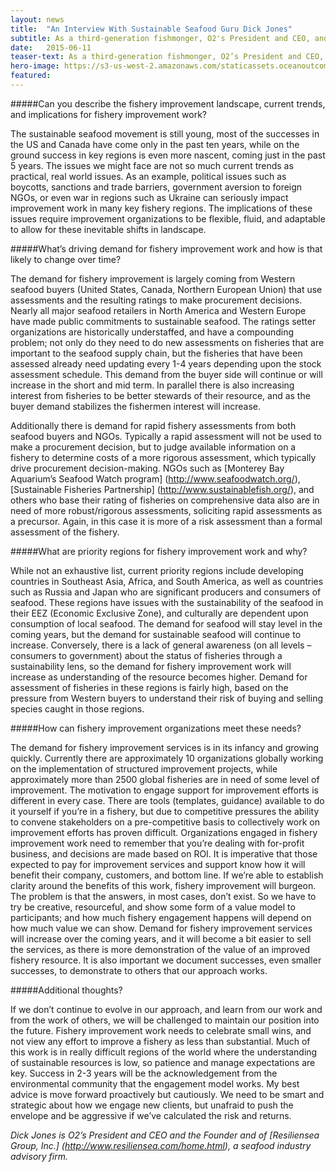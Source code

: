 ```yaml
---
layout: news
title:  "An Interview With Sustainable Seafood Guru Dick Jones"
subtitle: As a third-generation fishmonger, O2's President and CEO, and founder of the seafood industry advisory firm Resiliensea Group, Inc., Dick Jones knows seafood. We sat down with him to get his thoughts on the burgeoning fishery improvement landscape.
date:   2015-06-11
teaser-text: As a third-generation fishmonger, O2’s President and CEO, and founder of the seafood industry advisory firm Resiliensea Inc., Dick Jones knows seafood.
hero-image: https://s3-us-west-2.amazonaws.com/staticassets.oceanoutcomes.org/news+and+analysis/hero+images/interview-with-djones-hero.jpg
featured:
---
```

#####Can you describe the fishery improvement landscape, current trends, and implications for fishery improvement work?

 
The sustainable seafood movement is still young, most of the successes in the US and Canada have come only in the past ten years, while on the ground success in key regions is even more nascent, coming just in the past 5 years. The issues we might face are not so much current trends as practical, real world issues. As an example, political issues such as boycotts, sanctions and trade barriers, government aversion to foreign NGOs, or even war in regions such as Ukraine can seriously impact improvement work in many key fishery regions. The implications of these issues require improvement organizations to be flexible, fluid, and adaptable to allow for these inevitable shifts in landscape. 

#####What’s driving demand for fishery improvement work and how is that likely to change over time?

 
The demand for fishery improvement is largely coming from Western seafood buyers (United States, Canada, Northern European Union) that use assessments and the resulting ratings to make procurement decisions. Nearly all major seafood retailers in North America and Western Europe have made public commitments to sustainable seafood. The ratings setter organizations are historically understaffed, and have a compounding problem; not only do they need to do new assessments on fisheries that are important to the seafood supply chain, but the fisheries that have been assessed already need updating every 1-4 years depending upon the stock assessment schedule. This demand from the buyer side will continue or will increase in the short and mid term. In parallel there is also increasing interest from fisheries to be better stewards of their resource, and as the buyer demand stabilizes the fishermen interest will increase.

Additionally there is demand for rapid fishery assessments from both seafood buyers and NGOs. Typically a rapid assessment will not be used to make a procurement decision, but to judge available information on a fishery to determine costs of a more rigorous assessment, which typically drive procurement decision-making. NGOs such as [Monterey Bay Aquarium’s Seafood Watch program] (http://www.seafoodwatch.org/), [Sustainable Fisheries Partnership] (http://www.sustainablefish.org/), and others who base their rating of fisheries on comprehensive data also are in need of more robust/rigorous assessments, soliciting rapid assessments as a precursor. Again, in this case it is more of a risk assessment than a formal assessment of the fishery.

#####What are priority regions for fishery improvement work and why?

 
While not an exhaustive list, current priority regions include developing countries in Southeast Asia, Africa, and South America, as well as countries such as Russia and Japan who are significant producers and consumers of seafood. These regions have issues with the sustainability of the seafood in their EEZ (Economic Exclusive Zone), and culturally are dependent upon consumption of local seafood. The demand for seafood will stay level in the coming years, but the demand for sustainable seafood will continue to increase. Conversely, there is a lack of  general awareness (on all levels – consumers to government) about the status of fisheries through a sustainability lens, so the demand for fishery improvement work will increase as understanding of the resource becomes higher. Demand for assessment of fisheries in these regions is fairly high, based on the pressure from Western buyers to understand their risk of buying and selling species caught in those regions. 

#####How can fishery improvement organizations meet these needs?

 
The demand for fishery improvement services is in its infancy and growing quickly. Currently there are approximately 10 organizations globally working on the implementation of structured improvement projects, while approximately more than 2500 global fisheries are in need of some level of improvement. The motivation to engage support for improvement efforts is different in every case. There are tools (templates, guidance) available to do it yourself if you’re in a fishery, but due to competitive pressures the ability to convene stakeholders on a pre-competitive basis to collectively work on improvement efforts has proven difficult. Organizations engaged in fishery improvement work need to remember that you’re dealing with for-profit business, and decisions are made based on ROI. It is imperative that those expected to pay for improvement services and support know how it will benefit their company, customers, and bottom line. If we’re able to establish clarity around the benefits of this work, fishery improvement will burgeon. The problem is that the answers, in most cases, don’t exist. So we have to try be creative, resourceful, and show some form of a value model to participants; and how much fishery engagement happens will depend on how much value we can show. Demand for fishery improvement services will increase over the coming years, and it will become a bit easier to sell the services, as there is more demonstration of the value of an improved fishery resource. It is also important we document successes, even smaller successes, to demonstrate to others that our approach works. 

#####Additional thoughts?

 
If we don’t continue to evolve in our approach, and learn from our work and from the work of others, we will be challenged to maintain our position into the future. Fishery improvement work needs to celebrate small wins, and not view any effort to improve a fishery as less than substantial. Much of this work is in really difficult regions of the world where the understanding of sustainable resources is low, so patience and manage expectations are key. Success in 2-3 years will be the acknowledgement from the environmental community that the engagement model works. My best advice is move forward proactively but cautiously. We need to be smart and strategic about how we engage new clients, but unafraid to push the envelope and be aggressive if we’ve calculated the risk and returns.

*Dick Jones is O2’s President and CEO and the Founder and of [Resiliensea Group, Inc.] (http://www.resiliensea.com/home.html), a seafood industry advisory firm.*
